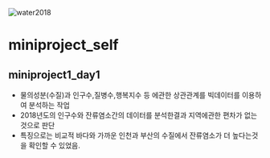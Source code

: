 ![water2018](https://user-images.githubusercontent.com/85270844/125163010-0a72c500-e1c6-11eb-86e0-758a81a5e83e.png)
# miniproject_self
## miniproject1_day1
* 물의성분(수질)과 인구수,질병수,행복지수 등 에관한 상관관계를 빅데이터를 이용하여 분석하는 작업
* 2018년도의 인구수와 잔류염소간의 데이터를 분석한결과 지역에관한 편차가 없는것으로 판단
* 특징으로는 비교적 바다와 가까운 인천과 부산의 수질에서 잔류염소가 더 높다는것을 확인할 수 있었음.
